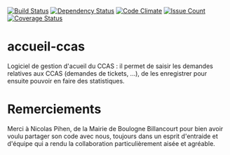 [![Build Status](https://travis-ci.org/DSI-Ville-Noumea/accueil-ccas.svg?branch=master)](https://travis-ci.org/DSI-Ville-Noumea/accueil-ccas) [![Dependency Status](https://www.versioneye.com/user/projects/572141e7fcd19a0039f18392/badge.svg?style=flat)](https://www.versioneye.com/user/projects/572141e7fcd19a0039f18392) [![Code Climate](https://codeclimate.com/github/DSI-Ville-Noumea/accueil-ccas/badges/gpa.svg)](https://codeclimate.com/github/DSI-Ville-Noumea/accueil-ccas) [![Issue Count](https://codeclimate.com/github/DSI-Ville-Noumea/accueil-ccas/badges/issue_count.svg)](https://codeclimate.com/github/DSI-Ville-Noumea/accueil-ccas) [![Coverage Status](https://coveralls.io/repos/github/DSI-Ville-Noumea/accueil-ccas/badge.svg?branch=master)](https://coveralls.io/github/DSI-Ville-Noumea/accueil-ccas?branch=master)

# accueil-ccas

Logiciel de gestion d'acueil du CCAS : il permet de saisir les demandes relatives aux CCAS (demandes de tickets, ...), de les enregistrer pour ensuite pouvoir en faire des statistiques. 

# Remerciements

Merci à Nicolas Pihen, de la Mairie de Boulogne Billancourt pour bien avoir voulu partager son code avec nous, toujours dans un esprit d'entraide et d'équipe qui a rendu la collaboration particulièrement aisée et agréable.
